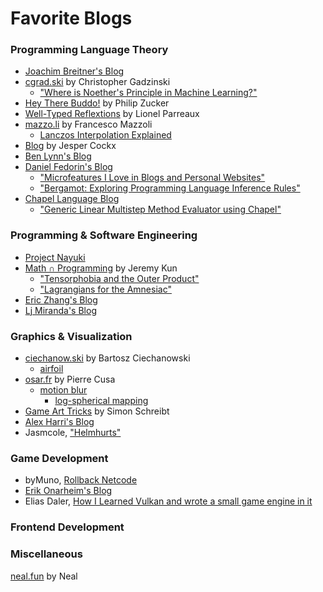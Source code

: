# Favorite Blogs

### Programming Language Theory

* [Joachim Breitner's Blog](https://www.joachim-breitner.de/blog)
* [cgrad.ski](https://cgad.ski/) by Christopher Gadzinski
  * ["Where is Noether's Principle in Machine Learning?"](https://cgad.ski/blog/where-is-noethers-principle-in-machine-learning.html)
* [Hey There Buddo!](https://www.philipzucker.com/) by Philip Zucker
* [Well-Typed Reflextions](https://lptk.github.io/) by Lionel Parreaux
* [mazzo.li](https://mazzo.li/archive.html) by Francesco Mazzoli
  * [Lanczos Interpolation Explained](https://www.jeremykun.com/2013/11/30/lagrangians-for-the-amnesiac/)
* [Blog](https://jesper.sikanda.be/blog.html) by Jesper Cockx
* [Ben Lynn's Blog](https://crypto.stanford.edu/~blynn/compiler/)
* [Daniel Fedorin's Blog](https://danilafe.com/blog)
  * ["Microfeatures I Love in Blogs and Personal Websites"](https://danilafe.com/blog/blog_microfeatures/)
  * ["Bergamot:  Exploring Programming Language Inference Rules"](https://danilafe.com/blog/bergamot/)
* [Chapel Language Blog](https://chapel-lang.org/blog/)
  * ["Generic Linear Multistep Method Evaluator using Chapel"](https://chapel-lang.org/blog/posts/linear-multistep/)

### Programming & Software Engineering

* [Project Nayuki](https://www.nayuki.io/)
* [Math ∩ Programming](https://www.jeremykun.com/) by Jeremy Kun
  * ["Tensorphobia and the Outer Product"](https://www.jeremykun.com/2016/03/28/tensorphobia-outer-product/)
  * ["Lagrangians for the Amnesiac"](https://www.jeremykun.com/2013/11/30/lagrangians-for-the-amnesiac/)
* [Eric Zhang's Blog](https://www.ekzhang.com/projects)
* [Lj Miranda's Blog](https://ljvmiranda921.github.io/)

### Graphics & Visualization

* [ciechanow.ski](https://ciechanow.ski/) by Bartosz Ciechanowski
  * [airfoil](https://ciechanow.ski/)
* [osar.fr](https://www.osar.fr/) by Pierre Cusa
  * [motion blur](https://www.osar.fr/notes/motionblur/)
	* [log-spherical mapping](https://www.osar.fr/notes/logspherical/)
* [Game Art Tricks](http://simonschreibt.de/game-art-tricks/) by Simon Schreibt
* [Alex Harri's Blog](https://alexharri.com/blog/planes)
* Jasmcole, ["Helmhurts"](https://jasmcole.com/2014/08/25/helmhurts/)

### Game Development

* byMuno, [Rollback Netcode](https://bymuno.com/post/rollback)
* [Erik Onarheim's Blog](https://erikonarheim.com/posts/)
* Elias Daler, [How I Learned Vulkan and wrote a small game engine in it](https://edw.is/learning-vulkan/)

### Frontend Development

### Miscellaneous

[neal.fun](https://neal.fun/) by Neal